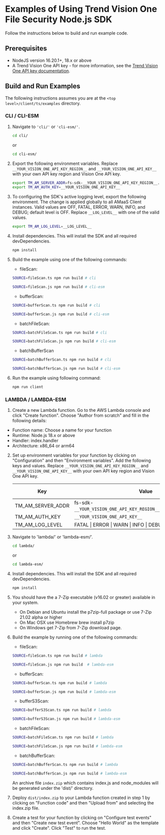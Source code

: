 # Examples of Using Trend Vision One File Security Node.js SDK

Follow the instructions below to build and run example code.

## Prerequisites

- NodeJS version 16.20.1+, 18.x or above
- A Trend Vision One API key - for more information, see the [Trend Vision One API key documentation](https://docs.trendmicro.com/en-us/enterprise/trend-vision-one/administrative-setti/accountspartfoundati/api-keys.aspx).

## Build and Run Examples

The following instructions assumes you are at the `<top level>/client/ts/examples` directory.

### CLI / CLI-ESM

1. Navigate to `'cli/'` or `'cli-esm/'`.

   ```sh
   cd cli/
   ```
   or
   ```sh
   cd cli-esm/
   ```

2. Export the following environment variables. Replace `__YOUR_VISION_ONE_API_KEY_REGION__` and `__YOUR_VISION_ONE_API_KEY__` with your own API key region and Vision One API key.

   ```sh
   export TM_AM_SERVER_ADDR=fs-sdk-__YOUR_VISION_ONE_API_KEY_REGION__.xdr.trendmicro.com:443
   export TM_AM_AUTH_KEY=__YOUR_VISION_ONE_API_KEY__
   ```

3. To configuring the SDK's active logging level, export the following environment. The change is applied globally to all AMaaS Client instances. Valid values are OFF, FATAL, ERROR, WARN, INFO, and DEBUG; default level is OFF. Replace `__LOG_LEVEL__` with one of the valid values.

   ```sh
   export TM_AM_LOG_LEVEL=__LOG_LEVEL__
   ```

4. Install dependencies. This will install the SDK and all required devDependencies.

   ```sh
   npm install
   ```

5. Build the example using one of the following commands:

   - fileScan:

   ```sh
   SOURCE=fileScan.ts npm run build # cli
   ```

   ```sh
   SOURCE=fileScan.js npm run build # cli-esm
   ```

   - bufferScan:

   ```sh
   SOURCE=bufferScan.ts npm run build # cli
   ```

   ```sh
   SOURCE=bufferScan.js npm run build # cli-esm
   ```

   - batchFileScan:

   ```sh
   SOURCE=batchFileScan.ts npm run build # cli
   ```

   ```sh
   SOURCE=batchFileScan.js npm run build # cli-esm
   ```

   - batchBufferScan
   ```sh
   SOURCE=batchBufferScan.ts npm run build # cli
   ```

   ```sh
   SOURCE=batchBufferScan.js npm run build # cli-esm
   ```

6. Run the example using following command:

   ```sh
   npm run client
   ```

### LAMBDA / LAMBDA-ESM

1. Create a new Lambda function. Go to the AWS Lambda console and click "Create function". Choose "Author from scratch" and fill in the following details:

- Function name: Choose a name for your function
- Runtime: Node.js 18.x or above
- Handler: index.handler
- Architecture: x86_64 or arm64

2. Set up environment variables for your function by clicking on "Configuration" and then "Environment variables". Add the following keys and values. Replace `__YOUR_VISION_ONE_API_KEY_REGION__` and `__YOUR_VISION_ONE_API_KEY__` with your own API key region and Vision One API key.

   |Key|Value|Default value|
   |---|---|---|
   |TM_AM_SERVER_ADDR|fs-sdk-`__YOUR_VISION_ONE_API_KEY_REGION__`.xdr.trendmicro.com:443|
   |TM_AM_AUTH_KEY|`__YOUR_VISION_ONE_API_KEY__`|
   |TM_AM_LOG_LEVEL|FATAL \| ERROR \| WARN \| INFO \| DEBUG| OFF |

3. Navigate to 'lambda/' or 'lambda-esm/'.

   ```sh
   cd lambda/
   ```
   or

   ```sh
   cd lambda-esm/
   ```

4. Install dependencies. This will install the SDK and all required devDependencies.

   ```sh
   npm install
   ```

5. You should have the a 7-Zip executable (v16.02 or greater) available in your system.

    - On Debian and Ubuntu install the p7zip-full package or use 7-Zip 21.02 alpha or higher
    - On Mac OSX use Homebrew brew install p7zip
    - On Windows get 7-Zip from 7-Zip download page.
6. Build the example by running one of the following commands:

   - fileScan:

   ```sh
   SOURCE=fileScan.ts npm run build # lambda
   ```

   ```sh
   SOURCE=fileScan.js npm run build  # lambda-esm
   ```

   - bufferScan:

   ```sh
   SOURCE=bufferScan.ts npm run build # lambda
   ```

   ```sh
   SOURCE=bufferScan.js npm run build # lambda-esm
   ```

   - bufferS3Scan:

   ```sh
   SOURCE=bufferS3Scan.ts npm run build # lambda
   ```

   ```sh
   SOURCE=bufferS3Scan.js npm run build # lambda-esm
   ```

   - batchFileScan:

   ```sh
   SOURCE=batchFileScan.ts npm run build # lambda
   ```

   ```sh
   SOURCE=batchFileScan.js npm run build # lambda-esm
   ```

   - batchBufferScan:

   ```sh
   SOURCE=batchBufferScan.ts npm run build # lambda
   ```

   ```sh
   SOURCE=batchBufferScan.js npm run build # lambda-esm
   ```

   An archive file `index.zip` which contains index.js and node_modules will be generated under the 'dist/' directory.

7. Deploy `dist/index.zip` to your Lambda function created in step 1 by clicking on "Function code" and then "Upload from" and selecting the index.zip file.

8. Create a test for your function by clicking on "Configure test events" and then "Create new test event". Choose "Hello World" as the template and click "Create". Click "Test" to run the test.
